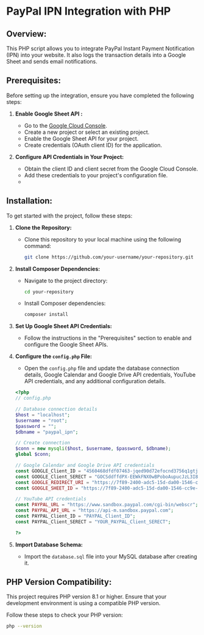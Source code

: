 # PayPal IPN Integration with PHP

## Overview:

This PHP script allows you to integrate PayPal Instant Payment Notification (IPN) into your website. It also logs the transaction details into a Google Sheet and sends email notifications.

## Prerequisites:

Before setting up the integration, ensure you have completed the following steps:

1. **Enable Google Sheet API :**
   - Go to the [Google Cloud Console](https://console.cloud.google.com/).
   - Create a new project or select an existing project.
   - Enable the Google Sheet API  for your project.
   - Create credentials (OAuth client ID) for the application.

2. **Configure API Credentials in Your Project:**
   - Obtain the client ID and client secret from the Google Cloud Console.
   - Add these credentials to your project's configuration file.
   - 

## Installation:

To get started with the project, follow these steps:

1. **Clone the Repository:**
   - Clone this repository to your local machine using the following command:
     ```bash
     git clone https://github.com/your-username/your-repository.git
     ```

2. **Install Composer Dependencies:**
   - Navigate to the project directory:
     ```bash
     cd your-repository
     ```
   - Install Composer dependencies:
     ```bash
     composer install
     ```

3. **Set Up Google Sheet  API Credentials:**
   - Follow the instructions in the "Prerequisites" section to enable and configure the Google Sheet  APIs.

4. **Configure the `config.php` File:**
   - Open the `config.php` file and update the database connection details, Google Calendar and Google Drive API credentials, YouTube API credentials, and any additional configuration details.

    ```php
    <?php
    // config.php

    // Database connection details
    $host = "localhost";
    $username = "root";
    $password = "";
    $dbname = "paypal_ipn";

    // Create connection
    $conn = new mysqli($host, $username, $password, $dbname);
    global $conn;

    // Google Calendar and Google Drive API credentials
    const GOOGLE_Client_ID = "4560468dfdf07463-jqed90d72efocnd3756q1gtj353temi7.apps.googleusercontent.com";
    const GOOGLE_Client_SERECT = "GOCSddffdPX-EEWkFNX0wBPoboAupucJzL3I8CBQ";
    const GOOGLE_REDIRECT_URI = "https://7f89-2400-adc5-15d-da00-1546-cc9e-7b6e-a58d.ngrok-free.app";
    const GOOGLE_SHEET_ID = "https://7f89-2400-adc5-15d-da00-1546-cc9e-7b6e-a58d.ngrok-free.app";

    // YouTube API credentials
    const PAYPAL_URL = "https://www.sandbox.paypal.com/cgi-bin/webscr";
    const PAYPAL_API_URL = "https://api-m.sandbox.paypal.com";
    const PAYPAL_Client_ID = "PAYPAL_Client_ID";
    const PAYPAL_Client_SERECT = "YOUR_PAYPAL_Client_SERECT";

    ?>
    ```

5. **Import Database Schema:**
   - Import the `database.sql` file into your MySQL database after creating it.

## PHP Version Compatibility:

This project requires PHP version 8.1 or higher. Ensure that your development environment is using a compatible PHP version.

Follow these steps to check your PHP version:

```bash
php --version
